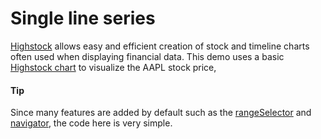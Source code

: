 # Single line series

[Highstock](https://www.highcharts.com/products/highstock/) allows easy and efficient creation of stock and timeline charts often used when displaying financial data. This demo uses a basic [Highstock chart](https://www.highcharts.com/docs/chart-concepts/understanding-highstock) to visualize the AAPL stock price,

#### Tip

Since many features are added by default such as the [rangeSelector](https://api.highcharts.com/highstock/rangeSelector) and [navigator](https://api.highcharts.com/highstock/navigator), the code here is very simple.
